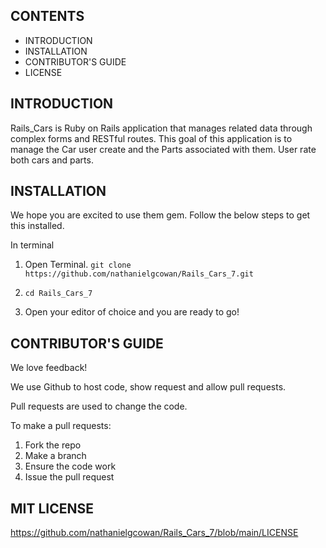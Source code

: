 CONTENTS
--------

 * INTRODUCTION
 * INSTALLATION
 * CONTRIBUTOR'S GUIDE
 * LICENSE

INTRODUCTION
------------


Rails_Cars is Ruby on Rails application that manages related data through complex forms and RESTful routes. This goal of this application is to manage the Car user create and the Parts associated with them. User rate both cars and parts.

INSTALLATION
------------

We hope you are excited to use them gem. Follow the below steps to get this installed.

In terminal
1. Open Terminal.
    ```git clone https://github.com/nathanielgcowan/Rails_Cars_7.git```

3. ```cd Rails_Cars_7```

5. Open your editor of choice and you are ready to go!


CONTRIBUTOR'S GUIDE
-------------------
We love feedback!

We use Github to host code, show request and allow pull requests.

Pull requests are used to change the code.

To make a pull requests:
1. Fork the repo
2. Make a branch
3. Ensure the code work
4. Issue the pull request



MIT LICENSE
----------------------------
https://github.com/nathanielgcowan/Rails_Cars_7/blob/main/LICENSE
